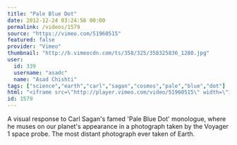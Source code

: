 ```yaml
---
title: "Pale Blue Dot"
date: 2012-12-24 03:24:56 00:00
permalink: /videos/1579
source: "https://vimeo.com/51960515"
featured: false
provider: "Vimeo"
thumbnail: "http://b.vimeocdn.com/ts/358/325/358325836_1280.jpg"
user:
  id: 339
  username: "asadc"
  name: "Asad Chishti"
tags: ["science","earth","carl","sagan","cosmos","pale","blue","dot"]
html: "<iframe src=\"http://player.vimeo.com/video/51960515\" width=\"1280\" height=\"720\" frameborder=\"0\" webkitAllowFullScreen mozallowfullscreen allowFullScreen></iframe>"
id: 1579
---
```


A visual response to Carl Sagan's famed 'Pale Blue Dot' monologue, where he muses on our planet's appearance in a photograph taken by the Voyager 1 space probe. The most distant photograph ever taken of Earth.
